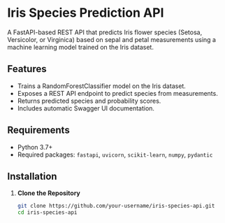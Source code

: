# Iris Species Prediction API

A FastAPI-based REST API that predicts Iris flower species (Setosa, Versicolor, or Virginica) based on sepal and petal measurements using a machine learning model trained on the Iris dataset.

## Features
- Trains a RandomForestClassifier model on the Iris dataset.
- Exposes a REST API endpoint to predict species from measurements.
- Returns predicted species and probability scores.
- Includes automatic Swagger UI documentation.

## Requirements
- Python 3.7+
- Required packages: `fastapi`, `uvicorn`, `scikit-learn`, `numpy`, `pydantic`

## Installation

1. **Clone the Repository**
   ```bash
   git clone https://github.com/your-username/iris-species-api.git
   cd iris-species-api
